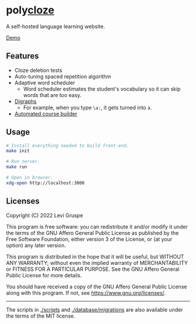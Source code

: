 # poly<u>cloze</u>

A self-hosted language learning website.

[Demo](https://demo.polycloze.com)

## Features

- Cloze deletion tests
- Auto-tuning spaced repetition algorithm
- Adaptive word scheduler
    + Word scheduler estimates the student's vocabulary so it can skip words that are too easy.
- [Digraphs](./docs/digraphs.md)
    + For example, when you type `\a:`, it gets turned into `ä`.
- [Automated course builder](./python)

## Usage

```bash
# Install everything needed to build front-end.
make init

# Run server.
make run

# Open in browser.
xdg-open http://localhost:3000
```

## Licenses

Copyright (C) 2022 Levi Gruspe

This program is free software: you can redistribute it and/or modify
it under the terms of the GNU Affero General Public License as published by
the Free Software Foundation, either version 3 of the License, or
(at your option) any later version.

This program is distributed in the hope that it will be useful,
but WITHOUT ANY WARRANTY; without even the implied warranty of
MERCHANTABILITY or FITNESS FOR A PARTICULAR PURPOSE.  See the
GNU Affero General Public License for more details.

You should have received a copy of the GNU Affero General Public License
along with this program.  If not, see <https://www.gnu.org/licenses/>.

---

The scripts in [./scripts](./scripts) and
[./database/migrations](./database/migrations) are also available under the
terms of the MIT license.
